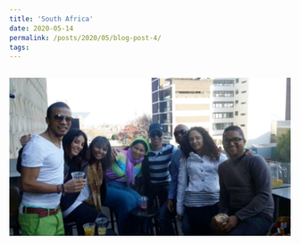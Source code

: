 ```yaml
---
title: 'South Africa'
date: 2020-05-14
permalink: /posts/2020/05/blog-post-4/
tags:
---
```




![](/images/Family.jpg)
------